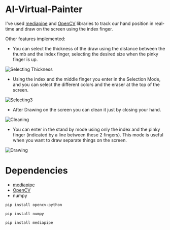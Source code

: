 # AI-Virtual-Painter

I've used [mediapipe](https://google.github.io/mediapipe/) and [OpenCV](https://opencv.org/) libraries to track our hand position in real-time and draw on the screen using the index finger.

Other features implemented:

* You can select the thickness of the draw using the distance between the thumb and the index finger, selecting the desired size when the pinky finger is up.

![Selecting Thickness](https://user-images.githubusercontent.com/74989519/121432960-bc15a080-c951-11eb-91fc-1bdb8b5d832c.gif)

* Using the index and the middle finger you enter in the Selection Mode, and you can select the different colors and the eraser at the top of the screen.

![Selecting3](https://user-images.githubusercontent.com/74989519/121432273-d7cc7700-c950-11eb-91af-21f270f7c8a7.gif)

* After Drawing on the screen you can clean it just by closing your hand.

![Cleaning](https://user-images.githubusercontent.com/74989519/121432623-4b6e8400-c951-11eb-85ec-cd0612e797b2.gif)

* You can enter in the stand by mode using only the index and the pinky finger (indicated by a line between these 2 fingers). This mode is useful when you want to draw separate things on the screen.

![Drawing](https://user-images.githubusercontent.com/74989519/121436537-22e98880-c957-11eb-9904-55d43fe346ef.gif)


# Dependencies

* [mediapipe](https://google.github.io/mediapipe/)
* [OpenCV](https://opencv.org/)
* numpy

`pip install opencv-python`

`pip install numpy`

`pip install mediapipe`

